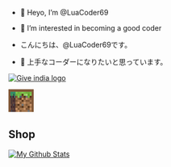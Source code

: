 - 👋 Heyo, I’m @LuaCoder69
- 👀 I’m interested in becoming a good coder 

- こんにちは、@LuaCoder69です。
- 👀 上手なコーダーになりたいと思っています。

<p>
<a href="https://indiafightscorona.giveindia.org">
<img src="https://d2wvdrxmr8p0wf.cloudfront.net/static/giveindia.svg" alt="Give india logo" width="200" />
</a>

![Shop](https://github.com/LuaCoder69/LuaCoder69/blob/main/menu-buy.gif) <h2>Shop</h2>

[![My Github Stats](https://github-readme-stats.vercel.app/api?username=LuaCoder69&theme=dracula&show_icons=true)](https://teamseas.org/)
